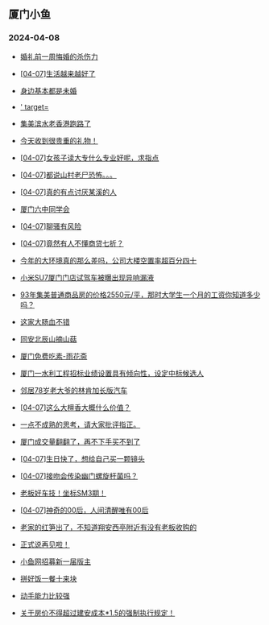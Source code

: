 ## 厦门小鱼 
### 2024-04-08

+ [婚礼前一周悔婚的杀伤力](http://bbs.xmfish.com/read-htm-tid-18171771.html)

+ [[04-07]生活越来越好了](http://bbs.xmfish.com/read-htm-tid-18171797.html)

+ [身边基本都是未婚](http://bbs.xmfish.com/read-htm-tid-18171731.html)

+ [' target=](http://bbs.xmfish.com/read-htm-tid-18171844.html)

+ [集美滨水老香港跑路了](http://bbs.xmfish.com/read-htm-tid-18171895.html)

+ [今天收到很贵重的礼物！](http://bbs.xmfish.com/read-htm-tid-18171951.html)

+ [[04-07]女孩子读大专什么专业好呢，求指点](http://bbs.xmfish.com/read-htm-tid-18171818.html)

+ [[04-07]都说山村老尸恐怖。。。](http://bbs.xmfish.com/read-htm-tid-18171794.html)

+ [[04-07]真的有点讨厌某溪的人](http://bbs.xmfish.com/read-htm-tid-18171842.html)

+ [厦门六中同学会](http://bbs.xmfish.com/read-htm-tid-18171748.html)

+ [[04-07]聊骚有风险](http://bbs.xmfish.com/read-htm-tid-18171852.html)

+ [[04-07]竟然有人不懂商贷七折？](http://bbs.xmfish.com/read-htm-tid-18171988.html)

+ [今年的大环境真的那么差吗，公司大楼空置率超百分四十](http://bbs.xmfish.com/read-htm-tid-18172017.html)

+ [小米SU7厦门门店试驾车被曝出现异响漏液](http://bbs.xmfish.com/read-htm-tid-18171887.html)

+ [93年集美普通商品房的价格2550元/平，那时大学生一个月的工资你知道多少吗？](http://bbs.xmfish.com/read-htm-tid-18171945.html)

+ [这家大肠血不错](http://bbs.xmfish.com/read-htm-tid-18171974.html)

+ [同安北辰山摘山菇](http://bbs.xmfish.com/read-htm-tid-18171953.html)

+ [厦门免费吃素-雨花斋](http://bbs.xmfish.com/read-htm-tid-18171901.html)

+ [厦门一水利工程招标业绩设置具有倾向性，设定中标候选人](http://bbs.xmfish.com/read-htm-tid-18171944.html)

+ [邻居78岁老大爷的林肯加长版汽车](http://bbs.xmfish.com/read-htm-tid-18171973.html)

+ [[04-07]这么大檀香大概什么价值？](http://bbs.xmfish.com/read-htm-tid-18171983.html)

+ [一点不成熟的思考，请大家批评指正。](http://bbs.xmfish.com/read-htm-tid-18171937.html)

+ [厦门成交量翻翻了，再不下手买不到了](http://bbs.xmfish.com/read-htm-tid-18172164.html)

+ [[04-07]生日快了，想给自己买一颗镜头](http://bbs.xmfish.com/read-htm-tid-18172052.html)

+ [[04-07]接吻会传染幽门螺旋杆菌吗？](http://bbs.xmfish.com/read-htm-tid-18172012.html)

+ [老板好车技！坐标SM3期！](http://bbs.xmfish.com/read-htm-tid-18172218.html)

+ [[04-07]神奇的00后，人间清醒唯有00后](http://bbs.xmfish.com/read-htm-tid-18172134.html)

+ [老家的红笋出了，不知道翔安西亭附近有没有老板收购的](http://bbs.xmfish.com/read-htm-tid-18172156.html)

+ [正式说再见啦！](http://bbs.xmfish.com/read-htm-tid-18172200.html)

+ [小鱼网招募新一届版主](http://bbs.xmfish.com/read-htm-tid-18172229.html)

+ [拼好饭一餐十来块](http://bbs.xmfish.com/read-htm-tid-18172126.html)

+ [动手能力比较强](http://bbs.xmfish.com/read-htm-tid-18172232.html)

+ [关于房价不得超过建安成本*1.5的强制执行规定！](http://bbs.xmfish.com/read-htm-tid-18172115.html)

